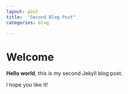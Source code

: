 ```yaml
---
layout: post
title:  "Second Blog Post"
categories: blog

---
```


# Welcome

**Hello world**, this is my second Jekyll blog post.

I hope you like it!